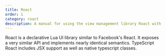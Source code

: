 ```yaml
---
title: Roact
order: 1
category: roact
description: A manual for using the view management library Roact with roblox-ts.
---
```

Roact is a declarative Lua UI library similar to Facebook's React. It exposes a very similar API and implements nearly identical semantics. TypeScript Roact includes JSX support as well as native typescript classes.